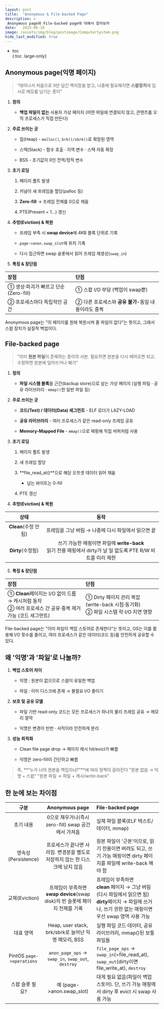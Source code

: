 ```yaml
---
layout: post
title:  "Anonymous & File-backed Page"
description: >
 Anonymous page와 File-backed page에 대해서 알아보자
date:   2025-06-10
image: /assets/img/blog/postimage/ComputerSystem.png
hide_last_modified: true
---
```


* toc  
{:toc .large-only}

## Anonymous page(익명 페이지)

> "태어나서 처음으로 0만 담긴 백지장을 받고,
> 나중에 필요해지면 **스왑장치**에 임시로 메모를 남기는 종이"

1. **정의**

    - **백업 파일이 없는** 사용자 가상 페이지 (어떤 파일에 연결되지 않고, 콘텐츠를 오직 프로세스가 직접 만든다)

2. **주로 쓰이는 곳**

    - 힙(Heap) - `malloc()`, `brk()/sbrk()`로 확장된 영역

    - 스택(Stack) - 함수 호출 · 지역 변수 · 스택 자동 확장

    - BSS - 초기값이 0인 전역/정적 변수

3. **초기 로딩**

    1. 페이지 폴트 발생

    2. 커널이 새 프레임을 할당(palloc 등)

    3. **Zero-fill** → 프레임 전체를 0으로 채움

    4. PTE(Present = 1...) 갱신

4. **추방(Eviction) & 복원**

    - 프레임 부족 시 **swap device**에 4KB 블록 단위로 기록

    - `page->anon.swap_slot`에 위치 기록

    - 다시 접근하면 swap 슬롯에서 읽어 프레임 재생성(`swap_in`)

5. **특징 & 장단점**

| 장점 | 단점 |
|:---|:---|
| ① 생성·파괴가 빠르고 단순 (Zero-fill) | ① 스왑 I/O 부담 (백업이 swap뿐) |
| ② 프로세스마다 독립적인 공간 | ② 다른 프로세스와 **공유 불가**-동일 내용이라도 중복 |


Anonymous page는 "이 페이지를 원래 복원시켜 줄 파일이 없다"는 뜻이고, 그래서 스왑 장치가 실질적 백업이다.

## File-backed page

> "이미 **원본 파일**이 존재하는 종이의 사본.
> 필요하면 원본을 다시 떼어오면 되고, 수정하면 원본에 덮어쓰거나 폐기"

1. **정의**

    - **파일 시스템 블록**을 근간(backup store)으로 삼는 가상 페이지 (실행 파일 · 공유 라이브러리 · `mmap()`한 일반 파일 등)

2. **주로 쓰이는 곳**

    - **코드(Text) / 데이터(Data) 세그먼트** - ELF 로더가 LAZY-LOAD

    - **공유 라이브러리** - 여러 프로세스가 같은 read-only 프레임 공유

    - **Memory-Mapped File** - `mmap()`으로 매핑해 직접 버퍼처럼 사용

3. **초기 로딩**

    1. 페이지 폴트 발생

    2. 새 프레임 할당

    3. **file_read_at()**으로 해당 오프셋 데이터 읽어 채움

        - 남는 바이트는 0-fill

    4. PTE 갱신

4. **추방(Eviction) & 복원**

| 상태 | 동작 |
|:---:|:---:|
| **Clean**(수정 안됨) | 프레임을 그냥 버림 → 나중에 다시 파일에서 읽으면 끝 |
| **Dirty**(수정됨) | 쓰기 가능한 매핑이면 파일에 **write-back**<br/>읽기 전용 매핑에서 dirty가 날 일 없도록 PTE R/W 비트를 미리 제한 |

5. **특징 & 장단점**

| 장점 | 단점 |
|:---|:---|
| ① **Clean**페이지는 I/O 없이 드롭 → 캐시처럼 동작<br/>② 여러 프로세스 간 공유·중복 제거 가능 (코드 세그먼트) | ① Dirty 페이지 관리 복잡 (write-back 시점·동기화)<br/>② 파일 시스템 락·I/O 지연 영향 |

File-backed page는 "이미 파일이 백업 스토어로 존재한다"는 뜻이고, OS는 이를 활용해 I/O 횟수를 줄이고, 여러 프로세스가 같은 데이터(코드 등)를 안전하게 공유할 수 있다.

## 왜 '익명'과 '파일'로 나눌까?

1. **백업 스토어 차이**

    - 익명 : 원본이 없으므로 스왑이 유일한 백업

    - 파일 : 이미 디스크에 존재 → 불필요 I/O 줄이기

2. **보호 및 공유 모델**

    - 파일 기반 read-only 코드는 모든 프로세스가 하나의 물리 프레임 공유 → 메모리 절약

    - 익명은 변경이 빈번 · 사적이라 안전하게 분리

3. **성능 최적화**

    - Clean file page drop → 페이지 캐시 hit/evict가 빠름

    - 익명은 zero-fill이 간단하고 빠름

> 즉, **“누가 너의 원본을 책임지냐?”**에 따라 정책이 갈라진다
> "원본 없음 → 익명 + 스왑"
> "원본 파일 → 파일 + 캐시/write-back"

## 한 눈에 보는 차이점

| 구분 | Anonymous page | File-backed page |
|:---:|:---:|:---|
| 초기 내용 | 0으로 채우거나(즉시 zero-fill) swap 공간에서 가져옴 | 실제 파일 블록(ELF 텍스트/데이터, mmap) |
| 영속성(Persistence) | 프로세스가 끝나면 사라짐. 변경분을 별도로 저장하지 않는 한 디스크에 남지 않음 | 원본 파일이 '근본'이므로, 읽기 전용이면 버려도 되고, 쓰기 가능 매핑이면 dirty 페이지를 파일에 write-back 해야 함 |
| 교체(Eviction) | 프레임이 부족하면 **swap device**(swap disk)의 빈 슬롯에 페이지 전체를 기록 | 프레임이 부족하면<br/>**clean** 페이지 → 그냥 버림(다시 파일에서 읽으면 됨)<br/>**dirty**페이지 → 파일에 쓰거나, 쓰기 권한 없는 매핑이면 우선 swap 영역 사용 가능 |
| 대표 영역 | Heap, user stack, brk/sbrk로 늘어난 익명 메모리, BSS | 실행 파일 코드·데이터, 공유 라이브러리, mmap()된 보통 파일들 |
| PintOS `page->operations` | `anon_page_ops` → `swap_in`, `swap_out`, `destroy` | `file_page_ops` → `swap_in`(=file_read_at), `swap_out`(dirty이면 file_write_at), `destroy` |
| 스왑 슬롯 필요? | 예 (page->anon.swap_slot) | 대게 필요 없음(파일이 백업 스토어). 단, 쓰기 가능 매핑에서 dirty 후 evict 시 swap 사용 가능 |